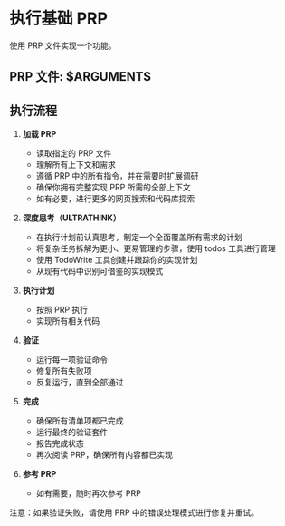 # 执行基础 PRP

使用 PRP 文件实现一个功能。

## PRP 文件: $ARGUMENTS

## 执行流程

1. **加载 PRP**
   - 读取指定的 PRP 文件
   - 理解所有上下文和需求
   - 遵循 PRP 中的所有指令，并在需要时扩展调研
   - 确保你拥有完整实现 PRP 所需的全部上下文
   - 如有必要，进行更多的网页搜索和代码库探索

2. **深度思考（ULTRATHINK）**
   - 在执行计划前认真思考，制定一个全面覆盖所有需求的计划
   - 将复杂任务拆解为更小、更易管理的步骤，使用 todos 工具进行管理
   - 使用 TodoWrite 工具创建并跟踪你的实现计划
   - 从现有代码中识别可借鉴的实现模式

3. **执行计划**
   - 按照 PRP 执行
   - 实现所有相关代码

4. **验证**
   - 运行每一项验证命令
   - 修复所有失败项
   - 反复运行，直到全部通过

5. **完成**
   - 确保所有清单项都已完成
   - 运行最终的验证套件
   - 报告完成状态
   - 再次阅读 PRP，确保所有内容都已实现

6. **参考 PRP**
   - 如有需要，随时再次参考 PRP

注意：如果验证失败，请使用 PRP 中的错误处理模式进行修复并重试。